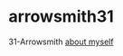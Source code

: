 # arrowsmith31
31-Arrowsmith
[about myself](https://www.canva.com/design/DAGR0u3kyJg/-RtiSE4l3w6CbPrsS873Ag/edit?utm_content=DAGR0u3kyJg&utm_campaign=designshare&utm_medium=link2&utm_source=sharebutton)
